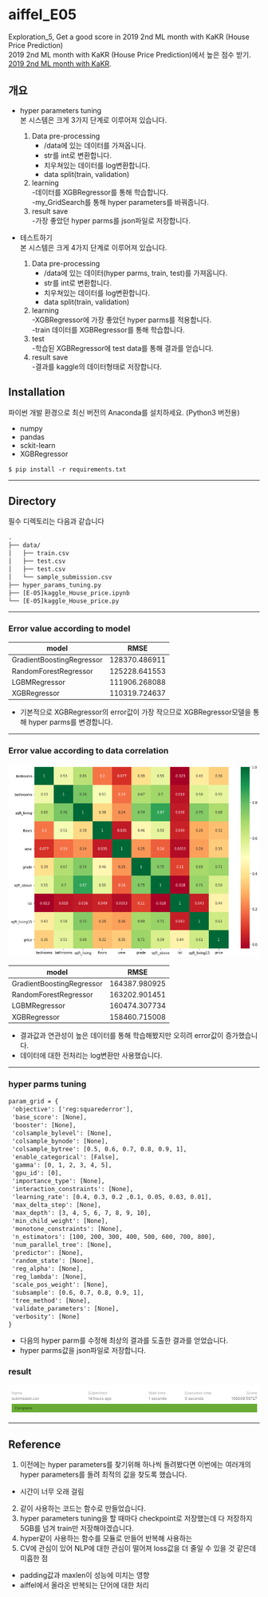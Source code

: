 # aiffel_E05
Exploration_5, Get a good score in 2019 2nd ML month with KaKR (House Price Prediction)  
2019 2nd ML month with KaKR (House Price Prediction)에서 높은 점수 받기.  
[2019 2nd ML month with KaKR](https://www.kaggle.com/c/2019-2nd-ml-month-with-kakr).
  
  
## 개요
- hyper parameters tuning    
    본 시스템은 크게 3가지 단계로 이루어져 있습니다.
    1. Data pre-processing  
        - /data에 있는 데이터를 가져옵니다.
        - str를 int로 변환합니다.
        - 치우쳐있는 데이터를 log변환합니다.
        - data split(train, validation)
    2. learning  
        -데이터를 XGBRegressor를 통해 학습합니다.  
        -my_GridSearch를 통해 hyper parameters를 바꿔줍니다.
    3. result save  
        -가장 좋았던 hyper parms를 json파일로 저장합니다.

- 테스트하기    
    본 시스템은 크게 4가지 단계로 이루어져 있습니다.
    1. Data pre-processing  
        - /data에 있는 데이터(hyper parms, train, test)를 가져옵니다.
        - str를 int로 변환합니다.
        - 치우쳐있는 데이터를 log변환합니다.
        - data split(train, validation)
    2. learning  
        -XGBRegressor에 가장 좋았던 hyper parms를 적용합니다.  
        -train 데이터를 XGBRegressor를 통해 학습합니다.  
    3. test  
        -학습된 XGBRegressor에 test data를 통해 결과를 얻습니다.  
    4. result save  
        -결과를 kaggle의 데이터형태로 저장합니다.


## Installation
파이썬 개발 환경으로 최신 버전의 Anaconda를 설치하세요. (Python3 버전용)
* numpy
* pandas
* sckit-learn
* XGBRegressor

```
$ pip install -r requirements.txt
```

------------
## Directory
필수 디렉토리는 다음과 같습니다
```
.
├── data/
│   ├── train.csv
│   ├── test.csv
│   ├── test.csv
│   └── sample_submission.csv
├── hyper_params_tuning.py
├── [E-05]kaggle_House_price.ipynb
└── [E-05]kaggle_House_price.py
```

------------
### Error value according to model
| model | RMSE |
| --- | --- |
| GradientBoostingRegressor | 128370.486911 |
| RandomForestRegressor | 125228.641553 |
| LGBMRegressor | 111906.268088 |
| XGBRegressor | 110319.724637 |
- 기본적으로 XGBRegressor의 error값이 가장 작으므로 XGBRegressor모델을 통해 hyper parms를 변경합니다.   

-----
### Error value according to data correlation
    
![data_corr](./imgs/data_corr.png)
    
| model | RMSE |
| --- | --- |
| GradientBoostingRegressor | 164387.980925 |
| RandomForestRegressor | 163202.901451 |
| LGBMRegressor | 160474.307734 |
| XGBRegressor | 158460.715008 |
- 결과값과 연관성이 높은 데이터를 통해 학습해봤지만 오히려 error값이 증가했습니다.     
- 데이터에 대한 전처리는 log변환만 사용했습니다.      

-----
### hyper parms tuning
    
```
param_grid = {
 'objective': ['reg:squarederror'],
 'base_score': [None],
 'booster': [None],
 'colsample_bylevel': [None],
 'colsample_bynode': [None],
 'colsample_bytree': [0.5, 0.6, 0.7, 0.8, 0.9, 1],
 'enable_categorical': [False],
 'gamma': [0, 1, 2, 3, 4, 5],
 'gpu_id': [0],
 'importance_type': [None],
 'interaction_constraints': [None],
 'learning_rate': [0.4, 0.3, 0.2 ,0.1, 0.05, 0.03, 0.01],
 'max_delta_step': [None],
 'max_depth': [3, 4, 5, 6, 7, 8, 9, 10],
 'min_child_weight': [None],
 'monotone_constraints': [None],
 'n_estimators': [100, 200, 300, 400, 500, 600, 700, 800],
 'num_parallel_tree': [None],
 'predictor': [None],
 'random_state': [None],
 'reg_alpha': [None],
 'reg_lambda': [None],
 'scale_pos_weight': [None],
 'subsample': [0.6, 0.7, 0.8, 0.9, 1],
 'tree_method': [None],
 'validate_parameters': [None],
 'verbosity': [None]
}
```
- 다음의 hyper parm를 수정해 최상의 결과를 도출한 결과를 얻었습니다.  
- hyper parms값을 json파일로 저장합니다.  
  
### result

![result](./imgs/result.png)


------------
## Reference
1. 이전에는 hyper parameters를 찾기위해 하나씩 돌려봤다면 이번에는 여러개의 hyper parameters를 돌려 최적의 값을 찾도록 했습니다. 
- 시간이 너무 오래 걸림   
2. 같이 사용하는 코드는 함수로 만들었습니다. 
3. hyper parameters tuning을 할 때마다 checkpoint로 저장했는데 다 저장하지 5GB를 넘겨 train만 저장해야겠습니다.   
4. hyper같이 사용하는 함수를 모듈로 만들어 반복해 사용하는 
5. CV에 관심이 있어 NLP에 대한 관심이 떨어져 loss값을 더 줄일 수 있을 것 같은데 미흡한 점  
- padding값과 maxlen이 성능에 미치는 영향   
- aiffel에서 올라온 반복되는 단어에 대한 처리   